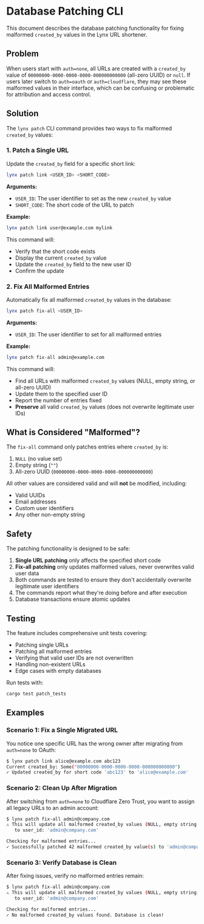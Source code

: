 # Database Patching CLI

This document describes the database patching functionality for fixing malformed `created_by` values in the Lynx URL shortener.

## Problem

When users start with `auth=none`, all URLs are created with a `created_by` value of `00000000-0000-0000-0000-000000000000` (all-zero UUID) or `null`. If users later switch to `auth=oauth` or `auth=cloudflare`, they may see these malformed values in their interface, which can be confusing or problematic for attribution and access control.

## Solution

The `lynx patch` CLI command provides two ways to fix malformed `created_by` values:

### 1. Patch a Single URL

Update the `created_by` field for a specific short link:

```bash
lynx patch link <USER_ID> <SHORT_CODE>
```

**Arguments:**
- `USER_ID`: The user identifier to set as the new `created_by` value
- `SHORT_CODE`: The short code of the URL to patch

**Example:**
```bash
lynx patch link user@example.com mylink
```

This command will:
- Verify that the short code exists
- Display the current `created_by` value
- Update the `created_by` field to the new user ID
- Confirm the update

### 2. Fix All Malformed Entries

Automatically fix all malformed `created_by` values in the database:

```bash
lynx patch fix-all <USER_ID>
```

**Arguments:**
- `USER_ID`: The user identifier to set for all malformed entries

**Example:**
```bash
lynx patch fix-all admin@example.com
```

This command will:
- Find all URLs with malformed `created_by` values (NULL, empty string, or all-zero UUID)
- Update them to the specified user ID
- Report the number of entries fixed
- **Preserve** all valid `created_by` values (does not overwrite legitimate user IDs)

## What is Considered "Malformed"?

The `fix-all` command only patches entries where `created_by` is:
1. `NULL` (no value set)
2. Empty string (`""`)
3. All-zero UUID (`00000000-0000-0000-0000-000000000000`)

All other values are considered valid and will **not** be modified, including:
- Valid UUIDs
- Email addresses
- Custom user identifiers
- Any other non-empty string

## Safety

The patching functionality is designed to be safe:

1. **Single URL patching** only affects the specified short code
2. **Fix-all patching** only updates malformed values, never overwrites valid user data
3. Both commands are tested to ensure they don't accidentally overwrite legitimate user identifiers
4. The commands report what they're doing before and after execution
5. Database transactions ensure atomic updates

## Testing

The feature includes comprehensive unit tests covering:
- Patching single URLs
- Patching all malformed entries
- Verifying that valid user IDs are not overwritten
- Handling non-existent URLs
- Edge cases with empty databases

Run tests with:
```bash
cargo test patch_tests
```

## Examples

### Scenario 1: Fix a Single Migrated URL

You notice one specific URL has the wrong owner after migrating from `auth=none` to OAuth:

```bash
$ lynx patch link alice@example.com abc123
Current created_by: Some("00000000-0000-0000-0000-000000000000")
✓ Updated created_by for short code 'abc123' to 'alice@example.com'
```

### Scenario 2: Clean Up After Migration

After switching from `auth=none` to Cloudflare Zero Trust, you want to assign all legacy URLs to an admin account:

```bash
$ lynx patch fix-all admin@company.com
⚠ This will update all malformed created_by values (NULL, empty string, or all-zero UUID)
   to user_id: 'admin@company.com'

Checking for malformed entries...
✓ Successfully patched 42 malformed created_by value(s) to 'admin@company.com'
```

### Scenario 3: Verify Database is Clean

After fixing issues, verify no malformed entries remain:

```bash
$ lynx patch fix-all admin@company.com
⚠ This will update all malformed created_by values (NULL, empty string, or all-zero UUID)
   to user_id: 'admin@company.com'

Checking for malformed entries...
✓ No malformed created_by values found. Database is clean!
```
